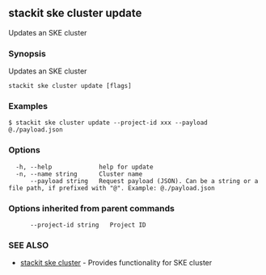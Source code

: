 ## stackit ske cluster update

Updates an SKE cluster

### Synopsis

Updates an SKE cluster

```
stackit ske cluster update [flags]
```

### Examples

```
$ stackit ske cluster update --project-id xxx --payload @./payload.json
```

### Options

```
  -h, --help             help for update
  -n, --name string      Cluster name
      --payload string   Request payload (JSON). Can be a string or a file path, if prefixed with "@". Example: @./payload.json
```

### Options inherited from parent commands

```
      --project-id string   Project ID
```

### SEE ALSO

* [stackit ske cluster](./stackit_ske_cluster.md)	 - Provides functionality for SKE cluster

